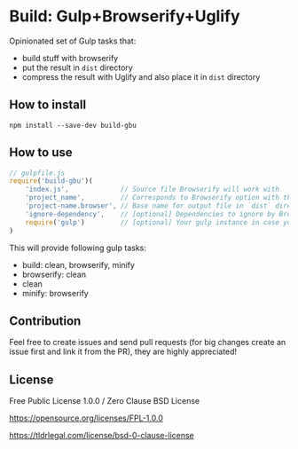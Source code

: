 # Build: Gulp+Browserify+Uglify
Opinionated set of Gulp tasks that:
* build stuff with browserify
* put the result in `dist` directory
* compress the result with Uglify and also place it in `dist` directory

## How to install
```
npm install --save-dev build-gbu
```

## How to use
```javascript
// gulpfile.js
require('build-gbu')(
	'index.js',             // Source file Browserify will work with
	'project_name',         // Corresponds to Browserify option with the same name
	'project-name.browser', // Base name for output file in `dist` directory
	'ignore-dependency',    // [optional] Dependencies to ignore by Browserify (its `ignore()` method)
	require('gulp')         // [optional] Your gulp instance in case you want to integrate this with your own tasks
)
```

This will provide following gulp tasks:
* build: clean, browserify, minify
* browserify: clean
* clean
* minify: browserify

## Contribution
Feel free to create issues and send pull requests (for big changes create an issue first and link it from the PR), they are highly appreciated!

## License
Free Public License 1.0.0 / Zero Clause BSD License

https://opensource.org/licenses/FPL-1.0.0

https://tldrlegal.com/license/bsd-0-clause-license
